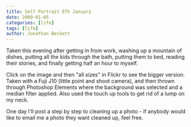 ```yaml
---
title: Self Portrait 5Th January
date: 2009-01-05
categories: [life]
tags: [life]
author: Jonathan Beckett
---
```


Taken this evening after getting in from work, washing up a mountain of dishes, putting all the kids through the bath, putting them to bed, reading their stories, and finally getting half an hour to myself.

Click on the image and then "all sizes" in Flickr to see the bigger version. Taken with a Fuji J10 (little point and shoot camera), and then thrown through Photoshop Elements where the background was selected and a median filter applied. Also used the touch up tools to get rid of a lump on my neck.

One day I'll post a step by step to cleaning up a photo - if anybody would like to email me a photo they want cleaned up, feel free.